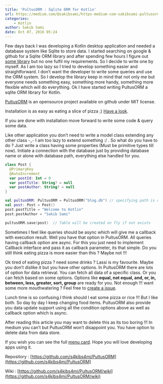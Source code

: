 ```yaml
---
title: 'PultusORM : Sqlite ORM for Kotlin'
url: https://medium.com/@sakibsami/https-medium-com-sakibsami-pultusorm-sqlite-orm-for-kotlin-2e01ed9ddcf6#.645u2wr6n
categories:
    - Kotlin
author: Sakib Sami
date: Oct 07, 2016 05:24
---
```

Few days back I was developing a Kotlin desktop application and needed a database system like Sqlite to store data. I started searching on google & github for a Sqlite ORM library and after spending few hours I figure out [some library](https://github.com/KotlinBy/awesome-kotlin#database) but no one fulfil my requirements. So I decide to write one by myself. As I am too lazy so I tried to develop something easier and straightforward. I don’t want the developer to write some queries and use the ORM system. So I develop the library keep in mind that not only me but everyone needs something easy, something more handy, something more flexible which will do everything. Ok I have started writing PultusORM a sqlite ORM library for Kotlin.

[PultusORM](https://github.com/s4kibs4mi/PultusORM) is an opensource project available on github under MIT license.

Installation is as easy as eating a slice of pizza ;) [Have a look](https://github.com/s4kibs4mi/PultusORM#usages).

If you are done with installation move forward to write some code & query some data.

Like other application you don’t need to write a model class extending any other class -_- I am too lazy to extend something :/ . So what do you have to do ? Just write a class having some properties (Must be primitive types till now). Initiate a connection with the database just by providing database name or alone with database path, everything else handled for you.

```kotlin
class Post {
  @PrimaryKey
  @AutoIncrement
  var postId: Int = 0
  var postTitle: String? = null
  var postAuthor: String? = null
}

val pultusORM: PultusORM = PultusORM("blog.db") // specifying path is optional
val post: Post = Post()
post.postTitle = "Welcome to Kotlin"
post.postAuthor = "Sakib Sami"

pultusORM.save(post)  // Table will be created on fly if not exists
```

Sometimes I feel like queries should be async which will give me a callback with execution result. Well you have that option in PultusORM. All queries having callback option are async. For this you just need to implement Callback interface and pass it as callback parameter, its that simple. Do you still think eating pizza is more easier than this ? Maybe not !!!

Ok tired of eating pizza ? need some drinks ? Lassi is my favourite. Maybe you don’t dislike it but you have other options. In PultusORM there are lots of option for data retrieval. You can fetch all data of a specific class. Or you can fetch based on some options. Options like **equal, not equal, and, or, in, between, less, greater, sort, group** are ready for you. Not enough !!! want some more mouthwatering ? Feel free to [create a issue](https://github.com/s4kibs4mi/PultusORM/issues/new).

Lunch time is so confusing.I think should I eat some pizza or rice !!! But I like both. So day by day I keep changing food items. PultusORM also provide you data update support using all the condition options above as well as callback option which is async.

After reading this article you may want to delete this as its too boring !!! In medium you can’t but PultusORM won’t disappoint you. You have option to delete data from data store.

If you wish you can see the full [menu card](https://github.com/s4kibs4mi/PultusORM/wiki). Hope you will love developing apps using it.

Repository : [https://github.com/s4kibs4mi/PultusORM](https://github.com/s4kibs4mi/PultusORM)

Wiki : [https://github.com/s4kibs4mi/PultusORM/wiki](https://github.com/s4kibs4mi/PultusORM/wiki)
